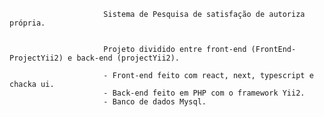                          Sistema de Pesquisa de satisfação de autoriza própria.
                         
                         
                         Projeto dividido entre front-end (FrontEnd-ProjectYii2) e back-end (projectYii2).
                         
                         - Front-end feito com react, next, typescript e chacka ui.
                         - Back-end feito em PHP com o framework Yii2.
                         - Banco de dados Mysql.
